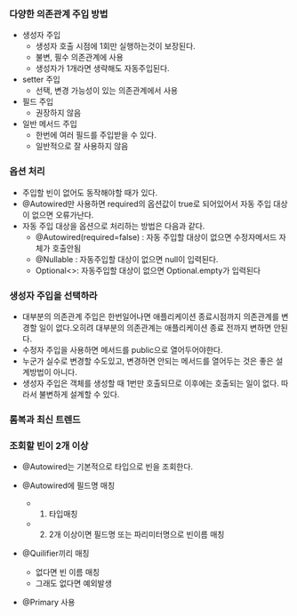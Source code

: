 ### 다양한 의존관계 주입 방법
- 생성자 주입
  - 생성자 호출 시점에 1회만 실행하는것이 보장된다.
  - 불변, 필수 의존관계에 사용
  - 생성자가 1개라면 생략해도 자동주입된다.
- setter 주입
  - 선택, 변경 가능성이 있는 의존관계에서 사용
- 필드 주입
  - 권장하지 않음
- 일반 메서드 주입
  - 한번에 여러 필드를 주입받을 수 있다.
  - 일반적으로 잘 사용하지 않음

### 옵션 처리
- 주입할 빈이 없어도 동작해야할 때가 있다.
- @Autowired만 사용하면 required의 옵션값이 true로 되어있어서 자동 주입 대상이 없으면 오류가난다.
- 자동 주입 대상을 옵션으로 처리하는 방법은 다음과 같다.
  - @Autowired(required=false) : 자동 주입할 대상이 없으면 수정자메서드 자체가 호출안됨
  - @Nullable : 자동주입할 대상이 없으면 null이 입력된다.
  - Optional<>: 자동주입할 대상이 없으면 Optional.empty가 입력된다


### 생성자 주입을 선택하라
- 대부분의 의존관계 주입은 한번일어나면 애플리케이션 종료시점까지 의존관계를 변경할 일이 없다.오히려 대부분의 의존관계는 애플리케이션 종료 전까지 변하면 안된다.
- 수정자 주입을 사용하면 메서드를 public으로 열어두어야한다.
- 누군가 실수로 변경할 수도있고, 변경하면 안되는 메서드를 열어두는 것은 좋은 설계방법이 아니다.
- 생성자 주입은 객체를 생성할 때 1번만 호출되므로 이후에는 호출되는 일이 없다. 따라서 불변하게 설계할 수 있다.

### 롬복과 최신 트렌드


### 조회할 빈이 2개 이상
- @Autowired는 기본적으로 타입으로 빈을 조회한다.

- @Autowired에 필드명 매칭
  - 1. 타입매칭
  - 2. 2개 이상이면 필드명 또는 파리미터명으로 빈이름 매칭
- @Quilifier끼리 매칭
  - 없다면 빈 이름 매칭
  - 그래도 없다면 예외발생
- @Primary 사용